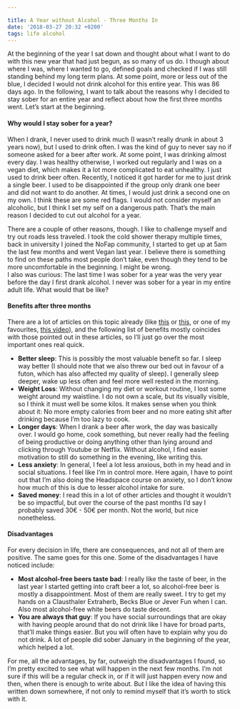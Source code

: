 ```yaml
---

title: A Year without Alcohol - Three Months In
date: '2018-03-27 20:32 +0200'
tags: life alcohol
---
```


At the beginning of the year I sat down and thought about what I want to do with this new year that had just begun, as so many of us do. I though about where I was, where I wanted to go, defined goals and checked if I was still standing behind my long term plans. At some point, more or less out of the blue, I decided I would not drink alcohol for this entire year. This was 86 days ago.
In the following, I want to talk about the reasons why I decided to stay sober for an entire year and reflect about how the first three months went. Let’s start at the beginning.

#### Why would I stay sober for a year?

When I drank, I never used to drink much (I wasn’t really drunk in about 3 years now), but I used to drink often. I was the kind of guy to never say no if someone asked for a beer after work. At some point, I was drinking almost every day. I was healthy otherwise, I worked out regularly and I was on a vegan diet, which makes it a lot more complicated to eat unhealthy. I just used to drink beer often.
Recently, I noticed it got harder for me to just drink a single beer. I used to be disappointed if the group only drank one beer and did not want to do another. At times, I would just drink a second one on my own.
I think these are some red flags. I would not consider myself an alcoholic, but I think I set my self on a dangerous path. That’s the main reason I decided to cut out alcohol for a year.

There are a couple of other reasons, though. I like to challenge myself and try out roads less traveled. I took the cold shower therapy multiple times, back in university I joined the NoFap community, I started to get up at 5am the last few months and went Vegan last year. I believe there is something to find on these paths most people don’t take, even though they tend to be more uncomfortable in the beginning. I might be wrong.  
I also was curious: The last time I was sober for a year was the very year before the day I first drank alcohol. I never was sober for a year in my entire adult life. What would that be like?

#### Benefits after three months

There are a lot of articles on this topic already (like [this](http://thewinninglane.com/1-year-without-drinking-alcohol/) or [this](https://tonic.vice.com/en_us/article/7837wy/giving-up-drinking-changed-my-life), or one of my favourites, [this video](https://www.youtube.com/watch?v=l8K8Bc6fruk)), and the following list of benefits mostly coincides with those pointed out in these articles, so I’ll just go over the most important ones real quick.

- **Better sleep**: This is possibly the most valuable benefit so far. I sleep way better (I should note that we also threw our bed out in favour of a futon, which has also affected my quality of sleep). I generally sleep deeper, wake up less often and feel more well rested in the morning.
- **Weight Loss**: Without changing my diet or workout routine, I lost some weight around my waistline. I do not own a scale, but its visually visible, so I think it must well be some kilos. It makes sense when you think about it: No more empty calories from beer and no more eating shit after drinking because I’m too lazy to cook.
- **Longer days**: When I drank a beer after work, the day was basically over. I would go home, cook something, but never really had the feeling of being productive or doing anything other than lying around and clicking through Youtube or Netflix. Without alcohol, I find easier motivation to still do something in the evening, like writing this.
- **Less anxiety**: In general, I feel a lot less anxious, both in my head and in social situations. I feel like I’m in control more. Here again, I have to point out that I’m also doing the Headspace course on anxiety, so I don’t know how much of this is due to lesser alcohol intake for sure.
- **Saved money**: I read this in a lot of other articles and thought it wouldn’t be so impactful, but over the course of the past months I’d say I probably saved 30€ - 50€ per month. Not the world, but nice nonetheless.

#### Disadvantages

For every decision in life, there are consequences, and not all of them are positive. The same goes for this one. Some of the disadvantages I have noticed include:

- **Most alcohol-free beers taste bad**: I really like the taste of beer, in the last year I started getting into craft beer a lot, so alcohol-free beer is mostly a disappointment. Most of them are really sweet. I try to get my hands on a Clausthaler Extraherb, Becks Blue or Jever Fun when I can. Also most alcohol-free white beers do taste decent.
- **You are always that guy**: If you have social surroundings that are okay with having people around that do not drink like I have for broad parts, that’ll make things easier. But you will often have to explain why you do not drink. A lot of people did sober January in the beginning of the year, which helped a lot.

For me, all the advantages, by far, outweigh the disadvantages I found, so I’m pretty excited to see what will happen in the next few months. I’m not sure if this will be a regular check in, or if it will just happen every now and then, when there is enough to write about. But I like the idea of having this written down somewhere, if not only to remind myself that it’s worth to stick with it.
